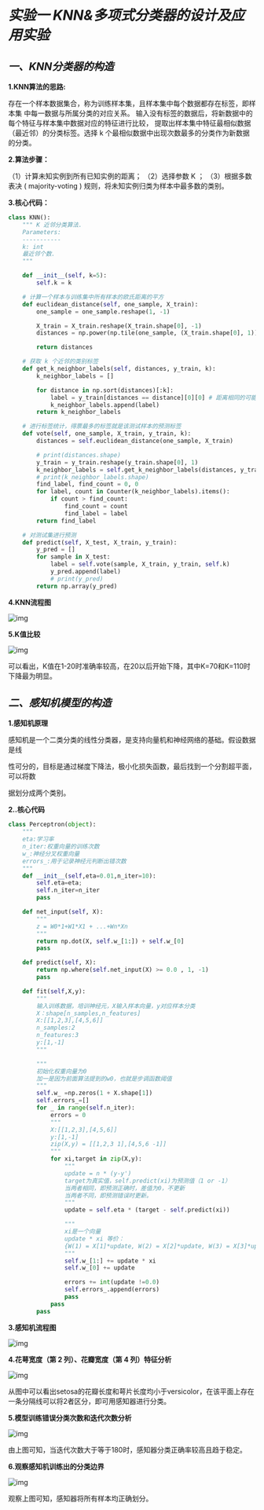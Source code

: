 # *实验一 KNN&多项式分类器的设计及应用实验*

## *一、KNN分类器的构造*

**1.KNN算法的思路:**

​		存在一个样本数据集合，称为训练样本集，且样本集中每个数据都存在标签，即样本集
中每一数据与所属分类的对应关系。
​		输入没有标签的数据后，将新数据中的每个特征与样本集中数据对应的特征进行比较，
提取出样本集中特征最相似数据（最近邻）的分类标签。选择 k 个最相似数据中出现次数最多的分类作为新数据的分类。

**2.算法步骤：**

（1）计算未知实例到所有已知实例的距离；
（2）选择参数 K ；
（3）根据多数表决 ( majority-voting ) 规则，将未知实例归类为样本中最多数的类别。

**3.核心代码：**

```python
class KNN():
    """ K 近邻分类算法.
    Parameters:
    -----------
    k: int
    最近邻个数.
    """

    def __init__(self, k=5):
        self.k = k

    # 计算一个样本与训练集中所有样本的欧氏距离的平方
    def euclidean_distance(self, one_sample, X_train):
        one_sample = one_sample.reshape(1, -1)

        X_train = X_train.reshape(X_train.shape[0], -1)
        distances = np.power(np.tile(one_sample, (X_train.shape[0], 1)) - X_train, 2).sum(axis=1)

        return distances

    # 获取 k 个近邻的类别标签
    def get_k_neighbor_labels(self, distances, y_train, k):
        k_neighbor_labels = []

        for distance in np.sort(distances)[:k]:
            label = y_train[distances == distance][0][0] # 距离相同的可能会有多个，此时默认选第一个。
            k_neighbor_labels.append(label)
        return k_neighbor_labels

    # 进行标签统计，得票最多的标签就是该测试样本的预测标签
    def vote(self, one_sample, X_train, y_train, k):
        distances = self.euclidean_distance(one_sample, X_train)

        # print(distances.shape)
        y_train = y_train.reshape(y_train.shape[0], 1)
        k_neighbor_labels = self.get_k_neighbor_labels(distances, y_train, k)
        # print(k_neighbor_labels.shape)
        find_label, find_count = 0, 0
        for label, count in Counter(k_neighbor_labels).items():
            if count > find_count:
                find_count = count
                find_label = label
        return find_label

    # 对测试集进行预测
    def predict(self, X_test, X_train, y_train):
        y_pred = []
        for sample in X_test:
            label = self.vote(sample, X_train, y_train, self.k)
            y_pred.append(label)
            # print(y_pred)
        return np.array(y_pred)
```

**4.KNN流程图**

![img](README.assets/wps1.jpg)

**5.K值比较**

![img](README.assets/wps2.jpg)

可以看出，K值在1-20时准确率较高，在20以后开始下降，其中K=70和K=110时下降最为明显。

## *二、感知机模型的构造*

**1.感知机原理**

感知机是一个二类分类的线性分类器，是支持向量机和神经网络的基础。假设数据是线

性可分的，目标是通过梯度下降法，极小化损失函数，最后找到一个分割超平面，可以将数

据划分成两个类别。

**2..核心代码**

```python
class Perceptron(object):
    """
    eta:学习率
    n_iter:权重向量的训练次数
    w_:神经分叉权重向量
    errors_:用于记录神经元判断出错次数
    """
    def __init__(self,eta=0.01,n_iter=10):
        self.eta=eta;
        self.n_iter=n_iter
        pass

    def net_input(self, X):
        """
        z = W0*1+W1*X1 + ...+Wn*Xn
        """
        return np.dot(X, self.w_[1:]) + self.w_[0]
        pass

    def predict(self, X):
        return np.where(self.net_input(X) >= 0.0 , 1, -1)
        pass

    def fit(self,X,y):
        """
        输入训练数据，培训神经元，X输入样本向量，y对应样本分类
        X：shape[n_samples,n_features]
        X:[[1,2,3],[4,5,6]]
        n_samples:2
        n_features:3
        y:[1,-1]
        """

        """
        初始化权重向量为0
        加一是因为前面算法提到的w0，也就是步调函数阈值
        """
        self.w_ =np.zeros(1 + X.shape[1])
        self.errors_=[]
        for _ in range(self.n_iter):
            errors = 0
            """
            X:[[1,2,3],[4,5,6]]
            y:[1,-1]
            zip(X,y) = [[1,2,3 1],[4,5,6 -1]]
            """
            for xi,target in zip(X,y):
                """
                update = n * (y-y')
                target为真实值，self.predict(xi)为预测值（1 or -1）
                当两者相同，即预测正确时，差值为0，不更新
                当两者不同，即预测错误时更新。
                """
                update = self.eta * (target - self.predict(xi))

                """
                xi是一个向量
                update * xi 等价：
                {W(1) = X[1]*update, W(2) = X[2]*update, W(3) = X[3]*update}
                """
                self.w_[1:] += update * xi
                self.w_[0] += update

                errors += int(update !=0.0)
                self.errors_.append(errors)
                pass
            pass
        pass
```

**3.感知机流程图**

![img](README.assets/wps3.jpg)

**4.花萼宽度（第 2 列）、花瓣宽度（第 4 列）特征分析**

![img](README.assets/wps4.jpg)

从图中可以看出setosa的花瓣长度和萼片长度均小于versicolor，在该平面上存在一条分隔线可以将2者区分，即可用感知器进行分类。

**5.模型训练错误分类次数和迭代次数分析**

![img](README.assets/wps5.jpg)

由上图可知，当迭代次数大于等于180时，感知器分类正确率较高且趋于稳定。

**6.观察感知机训练出的分类边界**

![img](README.assets/wps6.jpg)

观察上图可知，感知器将所有样本均正确划分。

